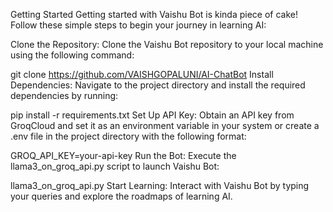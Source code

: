 Getting Started 
Getting started with Vaishu Bot is kinda piece of cake! Follow these simple steps to begin your journey in learning AI:

Clone the Repository: Clone the Vaishu Bot repository to your local machine using the following command:

git clone https://github.com/VAISHGOPALUNI/AI-ChatBot
Install Dependencies: Navigate to the project directory and install the required dependencies by running:

pip install -r requirements.txt
Set Up API Key: Obtain an API key from GroqCloud and set it as an environment variable in your system or create a .env file in the project directory with the following format:

GROQ_API_KEY=your-api-key
Run the Bot: Execute the llama3_on_groq_api.py script to launch Vaishu Bot:

llama3_on_groq_api.py
Start Learning: Interact with Vaishu Bot by typing your queries and explore the roadmaps of learning AI.

